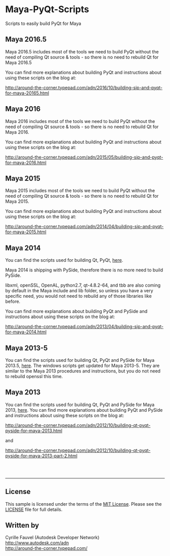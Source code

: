 # Maya-PyQt-Scripts
Scripts to easily build PyQt for Maya


## Maya 2016.5
Maya 2016.5 includes most of the tools we need to build PyQt without the need of compiling Qt source & tools - so there is no need to rebuild Qt for Maya 2016.5

You can find more explanations about building PyQt and instructions about using these scripts on the blog at:

http://around-the-corner.typepad.com/adn/2016/10/building-sip-and-pyqt-for-maya-20165.html


## Maya 2016
Maya 2016 includes most of the tools we need to build PyQt without the need of compiling Qt source & tools - so there is no need to rebuild Qt for Maya 2016.

You can find more explanations about building PyQt and instructions about using these scripts on the blog at:

http://around-the-corner.typepad.com/adn/2015/05/building-sip-and-pyqt-for-maya-2016.html


## Maya 2015
Maya 2015 includes most of the tools we need to build PyQt without the need of compiling Qt source & tools - so there is no need to rebuild Qt for Maya 2015.

You can find more explanations about building PyQt and instructions about using these scripts on the blog at:

http://around-the-corner.typepad.com/adn/2014/04/building-sip-and-pyqt-for-maya-2015.html


## Maya 2014
You can find the scripts used for building Qt, PyQt, [here](https://github.com/cyrillef/Maya-PyQt-Scripts/releases/tag/v2014.0).

Maya 2014 is shipping with PySide, therefore there is no more need to build PySide.

libxml, openSSL, OpenAL, python2.7, qt-4.8.2-64, and tbb are also coming by default in the Maya include and lib folder, so unless you have a very 
specific need, you would not need to rebuild any of those libraries like before.

You can find more explanations about building PyQt and PySide and instructions about using these scripts on the blog at:

http://around-the-corner.typepad.com/adn/2013/04/building-sip-and-pyqt-for-maya-2014.html


## Maya 2013-5
You can find the scripts used for building Qt, PyQt and PySide for Maya 2013.5, [here](https://github.com/cyrillef/Maya-PyQt-Scripts/releases/tag/v2013.5).
The windows scripts get updated for Maya 2013-5. They are similar to the Maya 2013 procedures and instructions, but you do not need to rebuild openssl this time.


## Maya 2013
You can find the scripts used for building Qt, PyQt and PySide for Maya 2013, [here](https://github.com/cyrillef/Maya-PyQt-Scripts/releases/tag/v2013.0).
You can find more explanations about building PyQt and PySide and instructions about using these scripts on the blog at:

http://around-the-corner.typepad.com/adn/2012/10/building-qt-pyqt-pyside-for-maya-2013.html

and

http://around-the-corner.typepad.com/adn/2012/10/building-qt-pyqt-pyside-for-maya-2013-part-2.html


<br />
<br />

--------

## License

This sample is licensed under the terms of the [MIT License](http://opensource.org/licenses/MIT). Please see the [LICENSE](LICENSE) file for full details.


## Written by

Cyrille Fauvel (Autodesk Developer Network)<br />
http://www.autodesk.com/adn<br />
http://around-the-corner.typepad.com/<br />
